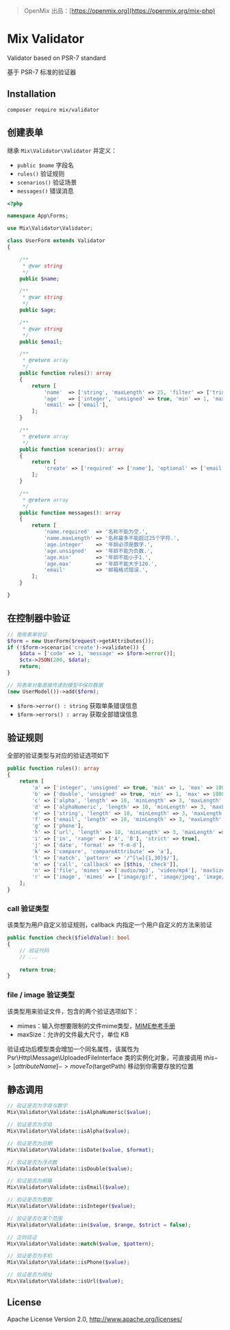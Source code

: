 > OpenMix 出品：[https://openmix.org](https://openmix.org/mix-php)

# Mix Validator

Validator based on PSR-7 standard

基于 PSR-7 标准的验证器

## Installation

```
composer require mix/validator
```

## 创建表单

继承 `Mix\Validator\Validator` 并定义：

- `public $name` 字段名
- `rules()` 验证规则
- `scenarios()` 验证场景
- `messages()` 错误消息

```php
<?php

namespace App\Forms;

use Mix\Validator\Validator;

class UserForm extends Validator
{

    /**
     * @var string
     */
    public $name;

    /**
     * @var string
     */
    public $age;

    /**
     * @var string
     */
    public $email;

    /**
     * @return array
     */
    public function rules(): array
    {
        return [
            'name'  => ['string', 'maxLength' => 25, 'filter' => ['trim']],
            'age'   => ['integer', 'unsigned' => true, 'min' => 1, 'max' => 120],
            'email' => ['email'],
        ];
    }

    /**
     * @return array
     */
    public function scenarios(): array
    {
        return [
            'create' => ['required' => ['name'], 'optional' => ['email', 'age']],
        ];
    }

    /**
     * @return array
     */
    public function messages(): array
    {
        return [
            'name.required'  => '名称不能为空.',
            'name.maxLength' => '名称最多不能超过25个字符.',
            'age.integer'    => '年龄必须是数字.',
            'age.unsigned'   => '年龄不能为负数.',
            'age.min'        => '年龄不能小于1.',
            'age.max'        => '年龄不能大于120.',
            'email'          => '邮箱格式错误.',
        ];
    }

}
```

## 在控制器中验证

```php
// 使用表单验证
$form = new UserForm($request->getAttributes());
if (!$form->scenario('create')->validate()) {
    $data = ['code' => 1, 'message' => $form->error()];
    $ctx->JSON(200, $data);
    return;
}

// 将表单对象直接传递到模型中保存数据
(new UserModel())->add($form);
```

- `$form->error() : string` 获取单条错误信息
- `$form->errors() : array` 获取全部错误信息

## 验证规则

全部的验证类型与对应的验证选项如下

```php
public function rules(): array
{
    return [
        'a' => ['integer', 'unsigned' => true, 'min' => 1, 'max' => 1000000, 'length' => 10, 'minLength' => 3, 'maxLength' => 5],
        'b' => ['double', 'unsigned' => true, 'min' => 1, 'max' => 1000000, 'length' => 10, 'minLength' => 3, 'maxLength' => 5],
        'c' => ['alpha', 'length' => 10, 'minLength' => 3, 'maxLength' => 5],
        'd' => ['alphaNumeric', 'length' => 10, 'minLength' => 3, 'maxLength' => 5],
        'e' => ['string', 'length' => 10, 'minLength' => 3, 'maxLength' => 5, 'filter' => ['trim', 'strip_tags', 'htmlspecialchars']],
        'f' => ['email', 'length' => 10, 'minLength' => 3, 'maxLength' => 5],
        'g' => ['phone'],
        'h' => ['url', 'length' => 10, 'minLength' => 3, 'maxLength' => 5],
        'i' => ['in', 'range' => ['A', 'B'], 'strict' => true],
        'j' => ['date', 'format' => 'Y-m-d'],
        'k' => ['compare', 'compareAttribute' => 'a'],
        'l' => ['match', 'pattern' => '/^[\w]{1,30}$/'],
        'm' => ['call', 'callback' => [$this, 'check']],
        'n' => ['file', 'mimes' => ['audio/mp3', 'video/mp4'], 'maxSize' => 1024 * 1],
        'r' => ['image', 'mimes' => ['image/gif', 'image/jpeg', 'image/png'], 'maxSize' => 1024 * 1],
    ];
}
```

### call 验证类型

该类型为用户自定义验证规则，callback 内指定一个用户自定义的方法来验证

```php
public function check($fieldValue): bool
{
    // 验证代码
    // ...
    
    return true;
}
```

### file / image 验证类型

该类型用来验证文件，包含的两个验证选项如下：

- mimes：输入你想要限制的文件mime类型，[MIME参考手册](http://www.w3school.com.cn/media/media_mimeref.asp)
- maxSize：允许的文件最大尺寸，单位 KB

验证成功后模型类会增加一个同名属性，该属性为 Psr\Http\Message\UploadedFileInterface 类的实例化对象，可直接调用 $this->[attributeName]->moveTo($targetPath) 移动到你需要存放的位置

## 静态调用

```php
// 验证是否为字母与数字
Mix\Validator\Validate::isAlphaNumeric($value);

// 验证是否为字母
Mix\Validator\Validate::isAlpha($value); 

// 验证是否为日期
Mix\Validator\Validate::isDate($value, $format); 

// 验证是否为浮点数
Mix\Validator\Validate::isDouble($value); 

// 验证是否为邮箱
Mix\Validator\Validate::isEmail($value); 

// 验证是否为整数
Mix\Validator\Validate::isInteger($value);

// 验证是否在某个范围
Mix\Validator\Validate::in($value, $range, $strict = false); 

// 正则验证
Mix\Validator\Validate::match($value, $pattern); 

// 验证是否为手机
Mix\Validator\Validate::isPhone($value); 

// 验证是否为网址
Mix\Validator\Validate::isUrl($value); 
```

## License

Apache License Version 2.0, http://www.apache.org/licenses/
